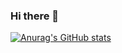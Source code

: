 ### Hi there 👋

[![Anurag's GitHub stats](https://github-readme-stats.vercel.app/api?username=JPonchiroli)](https://github.com/anuraghazra/github-readme-stats)
